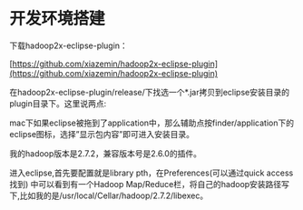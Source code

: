 # 开发环境搭建

下载hadoop2x-eclipse-plugin：

[https://github.com/xiazemin/hadoop2x-eclipse-plugin](https://github.com/xiazemin/hadoop2x-eclipse-plugin)

在hadoop2x-eclipse-plugin/release/下找选一个\*.jar拷贝到eclipse安装目录的plugin目录下。这里说两点:



mac下如果eclipse被拖到了application中，那么辅助点按finder/application下的eclipse图标，选择”显示包内容”即可进入安装目录。

我的hadoop版本是2.7.2，兼容版本号是2.6.0的插件。

进入eclipse,首先要配置就是library pth，在Preferences\(可以通过quick access找到\) 中可以看到有一个Hadoop Map/Reduce栏，将自己的hadoop安装路径写下,比如我的是/usr/local/Cellar/hadoop/2.7.2/libexec。

